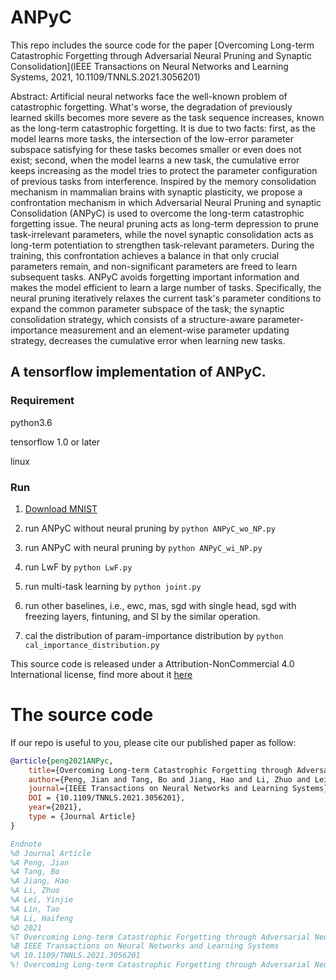 # ANPyC
This repo includes the source code for the paper [Overcoming Long-term Catastrophic Forgetting through
Adversarial Neural Pruning and Synaptic Consolidation](IEEE Transactions on Neural Networks and Learning Systems, 2021, 10.1109/TNNLS.2021.3056201)

Abstract:
Artificial neural networks face the well-known problem of catastrophic forgetting. What's worse, the degradation of previously learned skills becomes more severe as the task sequence increases, known as the long-term catastrophic forgetting. It is due to two facts: first, as the model learns more tasks, the intersection of the low-error parameter subspace satisfying for these tasks becomes smaller or even does not exist; second, when the model learns a new task, the cumulative error keeps increasing as the model tries to protect the parameter configuration of previous tasks from interference. Inspired by the memory consolidation mechanism in mammalian brains with synaptic plasticity, we propose a confrontation mechanism in which Adversarial Neural Pruning and synaptic Consolidation (ANPyC) is used to overcome the long-term catastrophic forgetting issue. The neural pruning acts as long-term depression to prune task-irrelevant parameters, while the novel synaptic consolidation acts as long-term potentiation to strengthen task-relevant parameters. During the training, this confrontation achieves a balance in that only crucial parameters remain, and non-significant parameters are freed to learn subsequent tasks. ANPyC avoids forgetting important information and makes the model efficient to learn a large number of tasks. Specifically, the neural pruning iteratively relaxes the current task's parameter conditions to expand the common parameter subspace of the task; the synaptic consolidation strategy, which consists of a structure-aware parameter-importance measurement and an element-wise parameter updating strategy, decreases the cumulative error when learning new tasks.


## A tensorflow implementation of ANPyC.

### Requirement

python3.6

tensorflow 1.0 or later

linux

### Run

1. [Download MNIST](http://yann.lecun.com/exdb/mnist/)

2. run ANPyC without neural pruning by `python ANPyC_wo_NP.py`

3. run ANPyC with neural pruning by `python ANPyC_wi_NP.py`

4. run LwF by `python LwF.py`

5. run multi-task learning by `python joint.py`

6. run other baselines, i.e., ewc, mas, sgd with single head, sgd with freezing layers, fintuning, and SI by the similar operation. 

7. cal the distribution of param-importance distribution by `python cal_importance_distribution.py`



This source code is released under a Attribution-NonCommercial 4.0 International license, find more about it [here](https://github.com/GeoX-Lab/ANPyC/blob/main/LICENSE)

# The source code
If our repo is useful to you, please cite our published paper as follow:

```Bibtex
@article{peng2021ANPyc,
    title={Overcoming Long-term Catastrophic Forgetting through Adversarial Neural Pruning and Synaptic Consolidation},
    author={Peng, Jian and Tang, Bo and Jiang, Hao and Li, Zhuo and Lei, Yinjie and Lin, Tao and Li, Haifeng},
    journal={IEEE Transactions on Neural Networks and Learning Systems},
    DOI = {10.1109/TNNLS.2021.3056201},
    year={2021},
    type = {Journal Article}
}

Endnote
%0 Journal Article
%A Peng, Jian
%A Tang, Bo
%A Jiang, Hao
%A Li, Zhuo
%A Lei, Yinjie
%A Lin, Tao
%A Li, Haifeng
%D 2021
%T Overcoming Long-term Catastrophic Forgetting through Adversarial Neural Pruning and Synaptic Consolidation
%B IEEE Transactions on Neural Networks and Learning Systems
%R 10.1109/TNNLS.2021.3056201
%! Overcoming Long-term Catastrophic Forgetting through Adversarial Neural Pruning and Synaptic Consolidation
